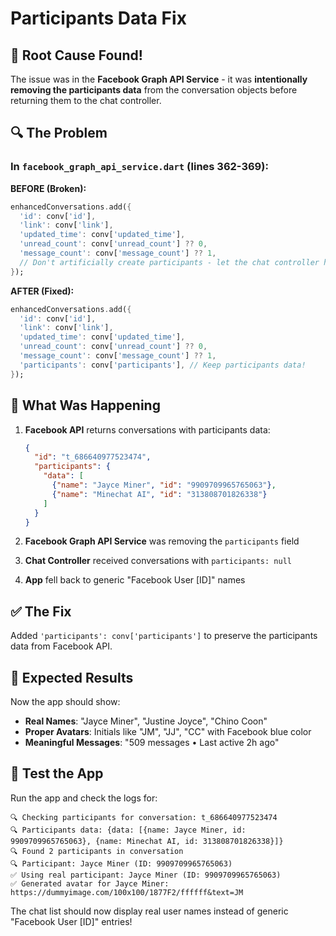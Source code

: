 # Participants Data Fix

## 🎯 **Root Cause Found!**

The issue was in the **Facebook Graph API Service** - it was **intentionally removing the participants data** from the conversation objects before returning them to the chat controller.

## 🔍 **The Problem**

### **In `facebook_graph_api_service.dart` (lines 362-369):**

**BEFORE (Broken):**
```dart
enhancedConversations.add({
  'id': conv['id'],
  'link': conv['link'],
  'updated_time': conv['updated_time'],
  'unread_count': conv['unread_count'] ?? 0,
  'message_count': conv['message_count'] ?? 1,
  // Don't artificially create participants - let the chat controller handle this
});
```

**AFTER (Fixed):**
```dart
enhancedConversations.add({
  'id': conv['id'],
  'link': conv['link'],
  'updated_time': conv['updated_time'],
  'unread_count': conv['unread_count'] ?? 0,
  'message_count': conv['message_count'] ?? 1,
  'participants': conv['participants'], // Keep participants data!
});
```

## 🔧 **What Was Happening**

1. **Facebook API** returns conversations with participants data:
   ```json
   {
     "id": "t_686640977523474",
     "participants": {
       "data": [
         {"name": "Jayce Miner", "id": "9909709965765063"},
         {"name": "Minechat AI", "id": "313808701826338"}
       ]
     }
   }
   ```

2. **Facebook Graph API Service** was removing the `participants` field
3. **Chat Controller** received conversations with `participants: null`
4. **App** fell back to generic "Facebook User [ID]" names

## ✅ **The Fix**

Added `'participants': conv['participants']` to preserve the participants data from Facebook API.

## 🎯 **Expected Results**

Now the app should show:
- **Real Names**: "Jayce Miner", "Justine Joyce", "Chino Coon"
- **Proper Avatars**: Initials like "JM", "JJ", "CC" with Facebook blue color
- **Meaningful Messages**: "509 messages • Last active 2h ago"

## 🧪 **Test the App**

Run the app and check the logs for:
```
🔍 Checking participants for conversation: t_686640977523474
🔍 Participants data: {data: [{name: Jayce Miner, id: 9909709965765063}, {name: Minechat AI, id: 313808701826338}]}
🔍 Found 2 participants in conversation
🔍 Participant: Jayce Miner (ID: 9909709965765063)
✅ Using real participant: Jayce Miner (ID: 9909709965765063)
✅ Generated avatar for Jayce Miner: https://dummyimage.com/100x100/1877F2/ffffff&text=JM
```

The chat list should now display real user names instead of generic "Facebook User [ID]" entries!
